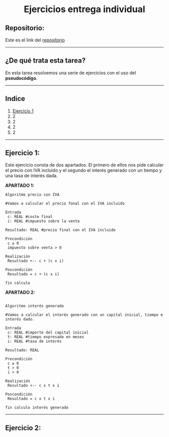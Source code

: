 <h1 align="center">	Ejercicios  entrega individual</h1>
<h2>Repositorio:</h2>

Este es el link del [repositorio](https://github.com/albabernal03/Ejercicios-individuales)
***

<h2>¿De qué trata esta tarea?</h2>

En esta tarea resolvemos una serie de ejercicios con el uso del **pseudocódigo**.

***

## Indice
1. [Ejercicio 1](#id1)
2. 2
3. 2
4. 2
5. 2


***

## Ejercicio 1:<a name="id1"></a>

Este ejercicio consta de dos apartados. El primero de ellos nos pide calcular el precio con IVA incluido y el segundo el interés generado con un tiempo y una tasa de interés dada.

**APARTADO 1:**

```
Algoritmo precio con IVA

#Vamos a calcular el precio fonal con el IVA incluido

Entrada
 c: REAL #coste final
 i: REAL #impuesto sobre la venta
 
Resultado: REAL #precio final con el IVA incluido 

Precondición
 c ≥ 0
 impuesto sobre venta > 0
 
Realización
 Resultado <-- c + (c x i)

Poscondición
 Resultado = c + (c x i)
 
fin cálculo 

```

**APARTADO 2:**

```

Algoritmo interés generado

#Vamos a calcular el interés generado con un capital inicial, tiempo e interés dado.

Entrada
 c: REAL #importe del capital inicial
 t: REAL #tiempo expresado en meses
 i: REAL #tasa de interés

Resultado: REAL

Precondición
 c ≥ 0
 t > 0
 i > 0
 
Realización
 Resultado <-- c x t x i
 
Poscondición
 Resultado = c x t x i

fin calculo interés generado

```
***

## Ejercicio 2: 

 
